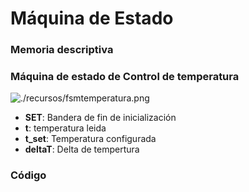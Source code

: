 # Máquina de Estado
### Memoria descriptiva

### Máquina de estado de Control de temperatura

 ![./recursos/fsmtemperatura.png](https://github.com/DamRCorba/Informatica2_2_11_2022/blob/master/TrabajoPractico/recursos/fsmtemperatura.png)

 - __SET__: Bandera de fin de inicialización
 - __t__: temperatura leida
 - __t_set__: Temperatura configurada
 - __deltaT__: Delta de tempertura

### Código
